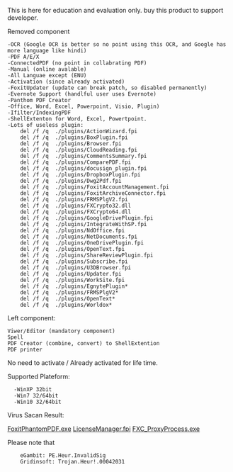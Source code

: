 This is here for education and evaluation only. buy this product to support developer.

Removed component

	-OCR (Google OCR is better so no point using this OCR, and Google has more language like hindi)
	-PDF A/E/X
	-ConnectedPDF (no point in collabrating PDF)
	-Manual (online avalable)
	-All Languae except (ENU)
	-Activation (since already activated)
	-FoxitUpdater (update can break patch, so disabled permanently)
	-Evernote Support (handlful user uses Evernote)
	-Panthom PDF Creator
	-Office, Word, Excel, Powerpoint, Visio, Plugin)
	-Ifilter/IndexingPDF
	-ShellExtenton for Word, Excel, Powertpoint.
	-Lots of useless plugin:
		del /f /q  ./plugins/ActionWizard.fpi
		del /f /q  ./plugins/BoxPlugin.fpi
		del /f /q  ./plugins/Browser.fpi
		del /f /q  ./plugins/CloudReading.fpi
		del /f /q  ./plugins/CommentsSummary.fpi
		del /f /q  ./plugins/ComparePDF.fpi
		del /f /q  ./plugins/docusign_plugin.fpi
		del /f /q  ./plugins/DropboxPlugin.fpi
		del /f /q  ./plugins/Dwg2Pdf.fpi
		del /f /q  ./plugins/FoxitAccountManagement.fpi
		del /f /q  ./plugins/FoxitArchiveConnector.fpi
		del /f /q  ./plugins/FRMSPlgV2.fpi
		del /f /q  ./plugins/FXCrypto32.dll
		del /f /q  ./plugins/FXCrypto64.dll
		del /f /q  ./plugins/GoogleDrivePlugin.fpi
		del /f /q  ./plugins/IntegrateWithSP.fpi
		del /f /q  ./plugins/NdOffice.fpi
		del /f /q  ./plugins/NetDocuments.fpi
		del /f /q  ./plugins/OneDrivePlugin.fpi
		del /f /q  ./plugins/OpenText.fpi
		del /f /q  ./plugins/ShareReviewPlugin.fpi
		del /f /q  ./plugins/Subscribe.fpi
		del /f /q  ./plugins/U3DBrowser.fpi
		del /f /q  ./plugins/Updater.fpi
		del /f /q  ./plugins/WorkSite.fpi
		del /f /q  ./plugins/EgnytePlugin*
		del /f /q  ./plugins/FRMSPlgV2*
		del /f /q  ./plugins/OpenText*
		del /f /q  ./plugins/Worldox*

Left component:

	Viwer/Editor (mandatory component) 
	Spell
	PDF Creator (combine, convert) to ShellExtention
	PDF printer

No need to activate / Already activated for life time. 



Supported Plateform:

	  -WinXP 32bit
	  -Win7 32/64bit
	  -Win10 32/64bit
	  

Virus Sacan Result:

[FoxitPhantomPDF.exe](https://www.virustotal.com/gui/file/5d1e89bb02c5e412666e7f277bedfe0a062ca2207810e0543b9cb33509bc5893/detection)
[LicenseManager.fpi](https://www.virustotal.com/gui/file/a6b1bdf0fc45f4d1af761e21ff6e7c6b98a63398b066e228bc90bd93e050b8cd/detection)
[FXC_ProxyProcess.exe](https://www.virustotal.com/gui/file/5509c44e6168db122394003c51143f44e37c85f779783bc5d81a902b96f47e39/detection)
		
Please note that

		eGambit: PE.Heur.InvalidSig
		Gridinsoft: Trojan.Heur!.00042031
		
